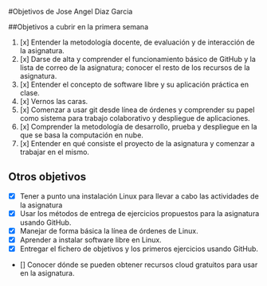 #Objetivos de Jose Angel Diaz Garcia

##Objetivos a cubrir en la primera semana

1. [x] Entender la metodología docente, de evaluación y de interacción de la asignatura.
2. [x] Darse de alta y comprender el funcionamiento básico de GitHub y la lista de correo de la asignatura; conocer el resto de los recursos de la asignatura.
2. [x] Entender el concepto de software libre y su aplicación práctica en clase.
3. [x] Vernos las caras.
4. [x] Comenzar a usar git desde línea de órdenes y comprender su papel como sistema para trabajo colaborativo y despliegue de aplicaciones.
5. [x] Comprender la metodología de desarrollo, prueba y despliegue en la que se basa la computación en nube.
6. [x] Entender en qué consiste el proyecto de la asignatura y comenzar a trabajar en el mismo.

## Otros objetivos
* [x] Tener a punto una instalación Linux para llevar a cabo las actividades de la asignatura
* [x] Usar los métodos de entrega de ejercicios propuestos para la asignatura usando GitHub.
* [x] Manejar de forma básica la línea de órdenes de Linux.
* [x] Aprender a instalar software libre en Linux.
* [x] Entregar el fichero de objetivos y los primeros ejercicios usando GitHub.
* [] Conocer dónde se pueden obtener recursos cloud gratuitos para usar en la asignatura.
